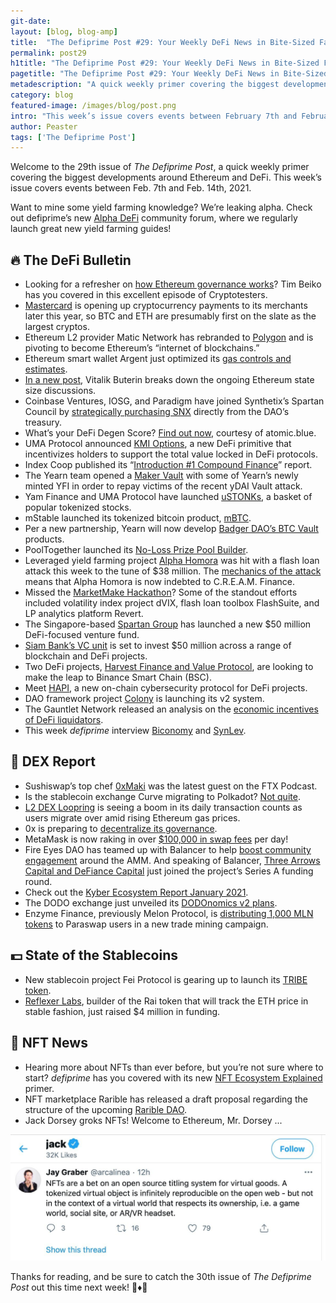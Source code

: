 ```yaml
---
git-date:
layout: [blog, blog-amp]
title:  "The Defiprime Post #29: Your Weekly DeFi News in Bite-Sized Fashion"
permalink: post29
h1title: "The Defiprime Post #29: Your Weekly DeFi News in Bite-Sized Fashion"
pagetitle: "The Defiprime Post #29: Your Weekly DeFi News in Bite-Sized Fashion"
metadescription: "A quick weekly primer covering the biggest developments around Ethereum and DeFi. This week’s issue covers events between February 7th and February 14th, 2021"
category: blog
featured-image: /images/blog/post.png
intro: "This week’s issue covers events between February 7th and February 14th, 2021"
author: Peaster
tags: ['The Defiprime Post']
---
```

Welcome to the 29th issue of _The Defiprime Post_, a quick weekly primer covering the biggest developments around Ethereum and DeFi. This week’s issue covers events between Feb. 7th and Feb. 14th, 2021.

Want to mine some yield farming knowledge? We’re leaking alpha. Check out defiprime’s new [Alpha DeFi](https://alpha.defiprime.com/c/yield-farming/6) community forum, where we regularly launch great new yield farming guides!


## 🔥 The DeFi Bulletin

*   Looking for a refresher on [how Ethereum governance works](https://open.spotify.com/episode/72NQ6fsLKJA8FC5tqQ16pd?si=eQNP7ataTaqbwjNqtA6JiQ&nd=1)? Tim Beiko has you covered in this excellent episode of Cryptotesters. 
*   [Mastercard](https://www.coindesk.com/mastercard-accepts-crypto-payments) is opening up cryptocurrency payments to its merchants later this year, so BTC and ETH are presumably first on the slate as the largest cryptos. 
*   Ethereum L2 provider Matic Network has rebranded to [Polygon](https://decrypt.co/57129/matic-network-pivots-to-help-ethereum-fight-blockchain-rival) and is pivoting to become Ethereum’s “internet of blockchains.”
*   Ethereum smart wallet Argent just optimized its [gas controls and estimates](https://www.argent.xyz/blog/easy-gas-controls/). 
*   [In a new post](https://hackmd.io/@HWeNw8hNRimMm2m2GH56Cw/state_size_management), Vitalik Buterin breaks down the ongoing Ethereum state size discussions. 
*   Coinbase Ventures, IOSG, and Paradigm have joined Synthetix’s Spartan Council by [strategically purchasing SNX](https://cointelegraph.com/news/synthetix-announces-12-million-raise-led-by-paradigm-coinbase-ventures-and-iosg) directly from the DAO’s treasury. 
*   What’s your DeFi Degen Score? [Find out now](https://atomic.blue/degenscore), courtesy of atomic.blue. 
*   UMA Protocol announced [KMI Options](https://medium.com/uma-project/uma-kpi-options-and-airdrop-bae86be16ce4), a new DeFi primitive that incentivizes holders to support the total value locked in DeFi protocols. 
*   Index Coop published its “[Introduction #1 Compound Finance](https://indexcoop.substack.com/p/introduction-1-compound-finance)” report. 
*   The Yearn team opened a [Maker Vault](https://cointelegraph.com/news/yearn-finance-puts-expanded-treasury-to-use-by-repaying-victims-of-11m-hack) with some of Yearn’s newly minted YFI in order to repay victims of the recent yDAI Vault attack. 
*   Yam Finance and UMA Protocol have launched [uSTONKs](https://yamfinance.medium.com/degenerative-finance-presents-ustonks-4df596e11daf), a basket of popular tokenized stocks. 
*   mStable launched its tokenized bitcoin product, [mBTC](https://medium.com/mstable/mstable-launches-mbtc-e26a246dc0bb).
*   Per a new partnership, Yearn will now develop [Badger DAO’s BTC Vault](https://badgerdao.medium.com/partnering-to-build-best-in-class-btc-vaults-30b05252144c) products. 
*   PoolTogether launched its [No-Loss Prize Pool Builder](https://medium.com/pooltogether/prize-pool-builder-9f9c95fad860). 
*   Leveraged yield farming project [Alpha Homora](https://www.coindesk.com/defi-protocols-cream-finance-alpha-lose-37-5m-in-exploit-prime-suspect-idd) was hit with a flash loan attack this week to the tune of $38 million. The [mechanics of the attack](https://blog.alphafinance.io/alpha-homora-v2-post-mortem/) means that Alpha Homora is now indebted to C.R.E.A.M. Finance. 
*   Missed the [MarketMake Hackathon](https://twitter.com/defiprime/status/1358913763617828866)? Some of the standout efforts included volatility index project dVIX, flash loan toolbox FlashSuite, and LP analytics platform Revert. 
*   The Singapore-based [Spartan Group](https://www.coindesk.com/new-50m-venture-fund-aims-to-bridge-east-west-defi-investment-divide) has launched a new $50 million DeFi-focused venture fund.
*   [Siam Bank’s VC unit](https://www.theblockcrypto.com/linked/94437/siam-bank-vc-50-million-blockchain-defi-fund) is set to invest $50 million across a range of blockchain and DeFi projects. 
*   Two DeFi projects, [Harvest Finance and Value Protocol](https://cointelegraph.com/news/ethereum-devs-grumble-as-harvest-finance-and-value-defi-eye-binance-smart-chain), are looking to make the leap to Binance Smart Chain (BSC). 
*   Meet [HAPI](https://medium.com/i-am-hapi/hapi-onchain-cybersecurity-protocol-for-defi-projects-9a8dff15dc86), a new on-chain cybersecurity protocol for DeFi projects. 
*   DAO framework project [Colony](https://blog.colony.io/colony-v2-launch/) is launching its v2 system. 
*   The Gauntlet Network released an analysis on the [economic incentives of DeFi liquidators](https://medium.com/gauntlet-networks/the-economic-theory-of-liquidators-476c78679fe6).[ ](https://medium.com/gauntlet-networks/the-economic-theory-of-liquidators-476c78679fe6)
*   This week _defiprime_ interview [Biconomy](https://defiprime.com/biconomy) and [SynLev](https://defiprime.com/synlev).


## 💱 DEX Report


*   Sushiswap’s top chef [0xMaki](https://youtu.be/Rn5NgFus_fY) was the latest guest on the FTX Podcast.
*   Is the stablecoin exchange Curve migrating to Polkadot? [Not quite](https://twitter.com/CurveFinance/status/1359212321630015488). 
*   [L2 DEX Loopring](https://decrypt.co/57144/loopring-sees-40000-daily-transactions-as-ethereum-fees-rise) is seeing a boom in its daily transaction counts as users migrate over amid rising Ethereum gas prices. 
*   0x is preparing to [decentralize its governance](https://cointelegraph.com/news/amm-aggregator-0x-takes-initial-steps-towards-decentralizing-governance). 
*   MetaMask is now raking in over [$100,000 in swap fees](https://decrypt.co/57267/metamask-is-earning-200000-a-day-in-ethereum-token-swap-fees) per day!
*   Fire Eyes DAO has teamed up with Balancer to help [boost community engagement](https://medium.com/fire-eyes-dao/x-balancer-4249df3f68c6) around the AMM. And speaking of Balancer, [Three Arrows Capital and DeFiance Capital](https://medium.com/balancer-protocol/three-arrows-and-defiance-capital-join-12m-balancer-series-a-4f1b17d6293c) just joined the project’s Series A funding round. 
*   Check out the [Kyber Ecosystem Report January 2021](https://blog.kyber.network/kyber-ecosystem-report-january-2021-424d8010940d).  
*   The DODO exchange just unveiled its [DODOnomics v2 plans](https://medium.com/dodoex/dodonomics-v2-2ed818940781). 
*   Enzyme Finance, previously Melon Protocol, is [distributing 1,000 MLN tokens](https://paraswap.medium.com/its-happy-farming-hour-5634f0c517c5) to Paraswap users in a new trade mining campaign. 


## 💵 State of the Stablecoins

*   New stablecoin project Fei Protocol is gearing up to launch its [TRIBE token](https://medium.com/fei-protocol/the-tribe-token-distribution-887f26169e44). 
*   [Reflexer Labs](https://www.coindesk.com/reflexer-labs-raises-4-4m-to-build-out-eth-backed-stable-asset-rai), builder of the Rai token that will track the ETH price in stable fashion, just raised $4 million in funding. 


## 💎 NFT News

*   Hearing more about NFTs than ever before, but you’re not sure where to start? _defiprime_ has you covered with its new [NFT Ecosystem Explained](https://defiprime.com/nft-list) primer. 
*   NFT marketplace Rarible has released a draft proposal regarding the structure of the upcoming [Rarible DAO](https://gov.rarible.com/t/rr-2-rarible-dao-structure-community-treasury-staking-for-voting-power/981).
*   Jack Dorsey groks NFTs! Welcome to Ethereum, Mr. Dorsey ...

    
![](/images/blog/post29-1.jpg)


Thanks for reading, and be sure to catch the 30th issue of _The Defiprime Post_ out this time next week! 👋♦️👋